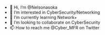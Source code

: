 - 👋 Hi, I’m @Nelsonasoka
- 👀 I’m interested in CyberSecurity/Networking 
- 🌱 I’m currently learning Network+
- 💞️ I’m looking to collaborate on CyberSecurity 
- 📫 How to reach me @Cyber_MFR on Twitter

<!---
Nelsonasoka/Nelsonasoka is a ✨ special ✨ repository because its `README.md` (this file) appears on your GitHub profile.
You can click the Preview link to take a look at your changes.
--->
